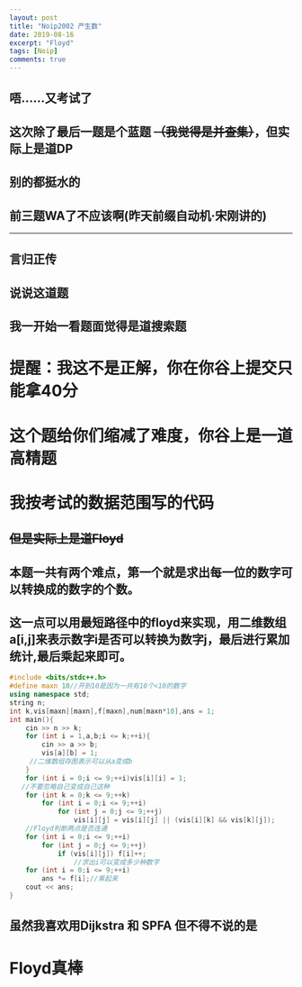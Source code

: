 ```yaml
---
layout: post
title: "Noip2002 产生数"
date: 2019-08-16
excerpt: "Floyd"
tags: [Noip]
comments: true
---
```

## 唔......又考试了

## 这次除了最后一题是个蓝题 ~~（我觉得是并查集）~~，但实际上是道DP

## 别的都挺水的

## 前三题WA了不应该啊(昨天前缀自动机·宋刚讲的)

------

## 言归正传

## 说说这道题

## 我一开始一看题面觉得是道搜索题

# 提醒：我这不是正解，你在你谷上提交只能拿40分

# 这个题给你们缩减了难度，你谷上是一道高精题

# 我按考试的数据范围写的代码

## ~~但是实际上是道Floyd~~

## 本题一共有两个难点，第一个就是求出每一位的数字可以转换成的数字的个数。

## 这一点可以用最短路径中的floyd来实现，用二维数组a[i,j]来表示数字i是否可以转换为数字j，最后进行累加统计,最后乘起来即可。

```cpp
#include <bits/stdc++.h>
#define maxn 10//开到10是因为一共有10个<10的数字
using namespace std;
string n;
int k,vis[maxn][maxn],f[maxn],num[maxn*10],ans = 1;
int main(){
	cin >> n >> k;
	for (int i = 1,a,b;i <= k;++i){
		cin >> a >> b;
		vis[a][b] = 1; 
     //二维数组存图表示可以从a变成b
	}
	for (int i = 0;i <= 9;++i)vis[i][i] = 1;
   //不要忽略自己变成自己这种
  	for (int k = 0;k <= 9;++k)
    	for (int i = 0;i <= 9;++i)
      		for (int j = 0;j <= 9;++j) 
			  	vis[i][j] = vis[i][j] || (vis[i][k] && vis[k][j]);
	//Floyd判断两点是否连通
    for (int i = 0;i <= 9;++i)
    	for (int j = 0;j <= 9;++j)
      		if (vis[i][j]) f[i]++;
				//求出i可以变成多少种数字
    for (int i = 0;i <= 9;++i)
		ans *= f[i];//乘起来
	cout << ans;
}
```

## 虽然我喜欢用Dijkstra 和 SPFA 但不得不说的是

# Floyd真棒
